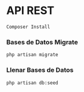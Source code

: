 # API REST
```
Composer Install
```
### Bases de Datos Migrate

```
php artisan migrate
```
### Llenar Bases de Datos
```
php artisan db:seed
```